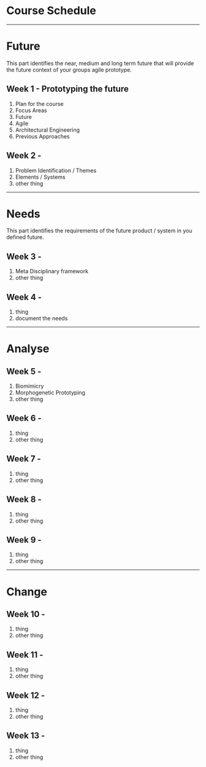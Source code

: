 # Course Schedule

-------------------------------------
# Future
This part identifies the near, medium and long term future that will provide the future context of your groups agile prototype.

## Week 1 - Prototyping the future
1. Plan for the course
2. Focus Areas
3. Future
4. Agile
5. Architectural Engineering
6. Previous Approaches

## Week 2 - 
1. Problem Identification / Themes
2. Elements / Systems
3. other thing

-------------------------------------
# Needs
This part identifies the requirements of the future product / system in you defined future.

## Week 3 - 
1. Meta Disciplinary framework
2. other thing

## Week 4 - 
1. thing
2. document the needs

-------------------------------------
# Analyse

## Week 5 - 
1. Biomimicry
2. Morphogenetic Prototyping
3. other thing

## Week 6 - 
1. thing
2. other thing

## Week 7 - 
1. thing
2. other thing

## Week 8 - 
1. thing
2. other thing

## Week 9 - 
1. thing
2. other thing

-------------------------------------
# Change

## Week 10 - 
1. thing
2. other thing

## Week 11 - 
1. thing
2. other thing

## Week 12 - 
1. thing
2. other thing

## Week 13 - 
1. thing
2. other thing
